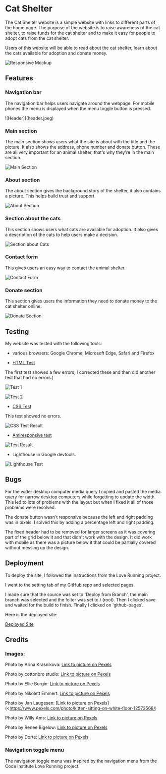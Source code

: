 # Cat Shelter

The Cat Shelter website is a simple website with links to different parts of the home page. The purpose of the website is to raise awareness of the cat shelter, to raise funds for the cat shelter and to make it easy for people to adopt cats from the cat shelter.

Users of this website will be able to read about the cat shelter, learn about the cats available for adoption and donate money.

![Responsive Mockup](amiresponsive.jpeg)

## Features

### Navigation bar

The navigation bar helps users navigate around the webpage. For mobile phones the menu is displayed when the menu toggle button is pressed.

![Header]](header.jpeg)

### Main section

The main section shows users what the site is about with the title and the picture. It also shows the address, phone number and donate button. These are all very important for an animal shelter, that's why they're in the main section.

![Main Section](main-section.jpeg)

### About section

The about section gives the background story of the shelter, it also contains a picture. This helps build trust and support.

![About Section](about.jpeg)

### Section about the cats

This section shows users what cats are available for adoption. It also gives a description of the cats to help users make a decision.

![Section about Cats](cats.jpeg)

### Contact form

This gives users an easy way to contact the animal shelter.

![Contact Form](contact-form.jpeg)

### Donate section

This section gives users the information they need to donate money to the cat shelter online.

![Donate Section](donate.jpeg)

## Testing

My website was tested with the following tools:

- various browsers: Google Chrome, Microsoft Edge, Safari and Firefox 

- [HTML Test](https://validator.w3.org/)
  
The first test showed a few errors, I corrected these and then did another test that had no errors.)

![Test 1](html-test-1.jpeg)

![Test 2](html-test-2.jpeg)

- [CSS Test](https://jigsaw.w3.org/css-validator/validator)

This test showed no errors.

![CSS Test Result](css-test.jpeg)

- [Amiresponsive test](https://ui.dev/amiresponsive)

![Test Result](amiresponsive.jpeg)

- Lighthouse in Google devtools.

![Lighthouse Test](Lighthouse.png)

## Bugs

For the wider desktop computer media query I copied and pasted the media query for narrow desktop computers while forgetting to update the width. This led to lots of problems with the layout but when I fixed it all of those problems were resolved.

The donate button wasn't responsive because the left and right padding was in pixels. I solved this by adding a percentage left and right padding.

The fixed header had to be removed for larger screens as it was covering part of the grid below it and that didn't work with the design. It did work with mobile as there was a picture below it that could be partially covered without messing up the design.

## Deployment

To deploy the site, I followed the instructions from the Love Running project.

I went to the setting tab of my GitHub repo and selected pages.

I made sure that the source was set to 'Deploy from Branch', the main branch was selected and the folter was set to / (root). Then I clicked save and waited for
the build to finish. Finally I clicked on 'github-pages'.

Here is the deployed site:

[Deployed Site](https://catherinep37.github.io/Project-1/)

## Credits

### Images:

Photo by Arina Krasnikova: [Link to picture on Pexels](https://www.pexels.com/photo/adorable-cats-on-the-floor-carpet-7725961/)

Photo by cottonbro studio: [Link to picture on Pexels](https://www.pexels.com/photo/woman-in-sweater-holding-orange-and-white-cat-6865039/)

Photo by Ellie Burgin: [Link to picture on Pexels](https://www.pexels.com/photo/cute-cat-on-grassy-ground-4612722/)

Photo by Nikolett Emmert: [Link to picture on Pexels](https://www.pexels.com/photo/cute-tabby-cat-14440674/)

Photo by Jan Laugesen: [Link to picture on Pexels](<https://www.pexels.com/photo/kitten-sitting-on-white-floor-12573568/)

Photo by Willy Ams: [Link to picture on Pexels](https://www.pexels.com/photo/close-up-photo-of-white-cat-4056753/)

Photo by Renee Bigelow: [Link to picture on Pexels](https://www.pexels.com/photo/macro-photo-of-brown-tabby-cat-51439/)

Photo by Dorte: [Link to picture on Pexels](https://www.pexels.com/photo/white-and-grey-short-fur-cat-beside-grey-rock-during-daytime-179237/)

### Navigation toggle menu

The navigation toggle menu was inspired by the navigation menu from the Code Institute Love Running project.
